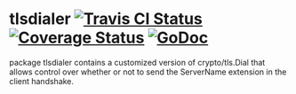 tlsdialer [![Travis CI Status](https://travis-ci.org/getlantern/tlsdialer.svg?branch=master)](https://travis-ci.org/getlantern/tlsdialer)&nbsp;[![Coverage Status](https://coveralls.io/repos/getlantern/tlsdialer/badge.png)](https://coveralls.io/r/getlantern/tlsdialer)&nbsp;[![GoDoc](https://godoc.org/github.com/getlantern/tlsdialer?status.png)](http://godoc.org/github.com/getlantern/tlsdialer)
==========
package tlsdialer contains a customized version of crypto/tls.Dial that allows
control over whether or not to send the ServerName extension in the client
handshake.